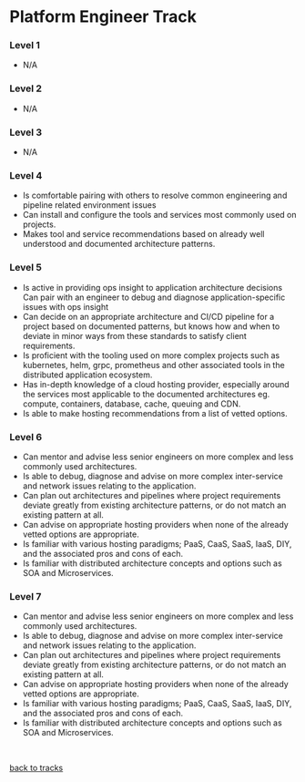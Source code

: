 # Platform Engineer Track

### Level 1
<ul>
  <li>N/A</li>
</ul>

### Level 2
<ul>
  <li>N/A</li>
</ul>

### Level 3
<ul>
  <li>N/A</li>
</ul>

### Level 4
<ul>
  <li>Is comfortable pairing with others to resolve common engineering and pipeline related environment issues</li>
  <li>Can install and configure the tools and services most commonly used on projects.</li>
  <li>Makes tool and service recommendations based on already well understood and documented architecture patterns.</li>
</ul>

### Level 5  
<ul>
  <li>Is active in providing ops insight to application architecture decisions
  Can pair with an engineer to debug and diagnose application-specific issues with ops insight</li>
  <li>Can decide on an appropriate architecture and CI/CD pipeline for a project based on documented patterns, but knows how and when to deviate in minor ways from these standards to satisfy client requirements.</li>
  <li>Is proficient with the tooling used on more complex projects such as kubernetes, helm, grpc, prometheus and other associated tools in the distributed application ecosystem.</li>
  <li>Has in-depth knowledge of a cloud hosting provider, especially around the services most applicable to the documented architectures eg. compute, containers, database, cache, queuing and CDN.</li>
  <li>Is able to make hosting recommendations from a list of vetted options.</li>
</ul>

### Level 6
<ul>
  <li>Can mentor and advise less senior engineers on more complex and less commonly used architectures.</li>
  <li>Is able to debug, diagnose and advise on more complex inter-service and network issues relating to the application.</li>
  <li>Can plan out architectures and pipelines where project requirements deviate greatly from existing architecture patterns, or do not match an existing pattern at all.</li>
  <li>Can advise on appropriate hosting providers when none of the already vetted options are appropriate.</li>
  <li>Is familiar with various hosting paradigms; PaaS, CaaS, SaaS, IaaS, DIY, and the associated pros and cons of each.</li>
  <li>Is familiar with distributed architecture concepts and options such as SOA and Microservices.</li>
</ul>

### Level 7

<ul>
  <li>Can mentor and advise less senior engineers on more complex and less commonly used architectures.
  </li>
  <li>Is able to debug, diagnose and advise on more complex inter-service and network issues relating to the application.</li>
  <li>Can plan out architectures and pipelines where project requirements deviate greatly from existing architecture patterns, or do not match an existing pattern at all.</li>
  <li>Can advise on appropriate hosting providers when none of the already vetted options are appropriate.</li>
  <li>Is familiar with various hosting paradigms; PaaS, CaaS, SaaS, IaaS, DIY, and the associated pros and cons of each.</li>
  <li>Is familiar with distributed architecture concepts and options such as SOA and Microservices.</li>

</ul>
<br>

[back to tracks](/growth-framework/tracks/ic_delivery.md)